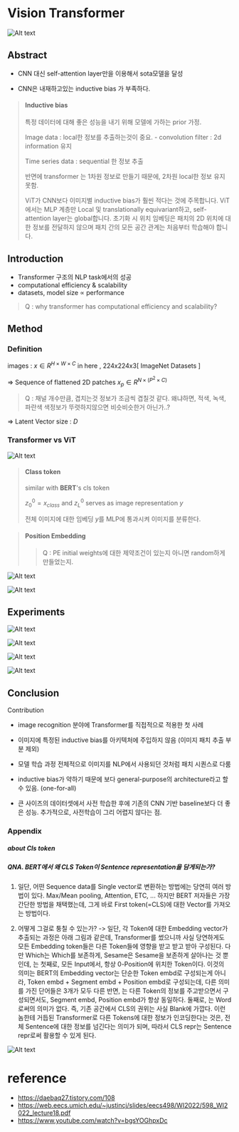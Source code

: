 # Vision Transformer 

![Alt text](https://github.com/Blackeyes0u0/Blackeyes0u0-paper-review/blob/master/papers/Vision/ViT/image-6.png?raw=true)


## Abstract

- CNN 대신 self-attention layer만을 이용해서 sota모델을 달성

- CNN은 내재하고있는 inductive bias 가 부족하다.

>#### Inductive bias
>특정 데이터에 대해 좋은 성능을 내기 위해 모델에 가하는 prior 가정.
>
>Image data : local한 정보를 추출하는것이 중요. - convolution filter : 2d information 유지
>
>Time series data : sequential 한 정보 추출 
>
>반면에 transformer 는 1차원 정보로 만들기 때문에, 2차원 local한 정보 유지 못함.
>
>ViT가 CNN보다 이미지별 inductive bias가 훨씬 적다는 것에 주목합니다. ViT에서는 MLP 계층만 Local 및 translationally equivariant하고, self-attention layer는 global합니다. 초기화 시 위치 임베딩은 패치의 2D 위치에 대한 정보를 전달하지 않으며 패치 간의 모든 공간 관계는 처음부터 학습해야 합니다.

## Introduction

- Transformer 구조의 NLP task에서의 성공
- computational efficiency & scalability
- datasets, model size $\propto$ performance

>Q : why transformer has computational efficiency and scalability?

## Method

### Definition

images : $x \in R^{H \times W \times C}$ in here , 224x224x3[ ImageNet Datasets ]

=> Sequence of flattened 2D patches $x_p \in R^{N \times ( P^2 \times C)}$ 

>Q : 채널 개수만큼, 겹치는것 정보가 조금씩 겹칠것 같다. 왜냐하면, 적색, 녹색, 파란색 색정보가 뚜렷하지않으면 비슷비슷한거 아닌가..? 

=> Latent Vector size : $D$


### Transformer vs ViT


![Alt text](https://github.com/Blackeyes0u0/Blackeyes0u0-paper-review/blob/master/papers/Vision/ViT/image-1.png?raw=true)
>#### Class token
>
>similar with **BERT**'s cls token
>
>$z_0^0 =  x_{class}$ and $z_L^0$ serves as image representation $y$
>
>전체 이미지에 대한 임베딩 $y$를 MLP에 통과시켜 이미지를 분류한다.


>#### Position Embedding
>
>>Q : PE initial weights에 대한 제약조건이 있는지 아니면 random하게 만들었는지.


![Alt text](https://github.com/Blackeyes0u0/Blackeyes0u0-paper-review/blob/master/papers/Vision/ViT/image-2.png?raw=true)

![Alt text](https://github.com/Blackeyes0u0/Blackeyes0u0-paper-review/blob/master/papers/Vision/ViT/image-5.png?raw=true)

## Experiments 

![Alt text](https://github.com/Blackeyes0u0/Blackeyes0u0-paper-review/blob/master/papers/Vision/ViT/image-3.png?raw=true)



![Alt text](https://github.com/Blackeyes0u0/Blackeyes0u0-paper-review/blob/master/papers/Vision/ViT/image-4.png?raw=true)

![Alt text](https://github.com/Blackeyes0u0/Blackeyes0u0-paper-review/blob/master/papers/Vision/ViT/image-15.png?raw=true)

![Alt text](https://github.com/Blackeyes0u0/Blackeyes0u0-paper-review/blob/master/papers/Vision/ViT/image-16.png?raw=true)

## Conclusion

Contribution
- image recognition 분야에 Transformer를 직접적으로 적용한 첫 사례

- 이미지에 특정된 inductive bias를 아키텍처에 주입하지 않음 (이미지 패치 추출 부분 제외)

- 모델 학습 과정 전체적으로 이미지를 NLP에서 사용되던 것처럼 패치 시퀀스로 다룸

- inductive bias가 약하기 때문에 보다 general-purpose의 architecture라고 할 수 있음. (one-for-all)

- 큰 사이즈의 데이터셋에서 사전 학습한 후에 기존의 CNN 기반 baseline보다 더 좋은 성능. 추가적으로, 사전학습이 그리 어렵지 않다는 점.
 

### Appendix

##### about Cls token

##### QNA. BERT에서 왜 CLS Token이 Sentence representation을 담게되는가?
1. 일단, 어떤 Sequence data를 Single vector로 변환하는 방법에는 당연히 여러 방법이 있다. Max/Mean pooling, Attention, ETC, ... 하지만 BERT 저자들은 가장 간단한 방법을 채택했는데, 그게 바로 First token(=CLS)에 대한 Vector를 가져오는 방법이다.


2. 어떻게 그걸로 퉁칠 수 있는가? -> 일단, 각 Token에 대한 Embedding vector가 추출되는 과정은 아래 그림과 같은데, Transformer를 썼으니까 사실 당연하게도 모든 Embedding token들은 다른 Token들에 영향을 받고 받고 받아 구성된다. 다만 Which는 Which를 보존하게, Sesame은 Sesame을 보존하게 살아나는 것 뿐인데, <CLS>는 첫째로, 모든 Input에서, 항상 0-Position에 위치한 Token이다. 이것의 의미는 BERT의 Embedding vector는 단순한 Token embd로 구성되는게 아니라, Token embd + Segment embd + Position embd로 구성되는데, 다른 의미를 가진 단어들은 3개가 모두 다른 반면, <CLS>는 다른 Token의 정보를 주고받으면서 구성되면서도, Segment embd, Position embd가 항상 동일하다. 둘째로, <CLS>는 Word로써의 의미가 없다. 즉, 기존 공간에서 CLS의 권위는 사실 Blank에 가깝다. 이런 놈한테 거듭된 Transformer로 다른 Tokens에 대한 정보가 인코딩한다는 것은, 전체 Sentence에 대한 정보를 넘긴다는 의미가 되며, 따라서 CLS repr는 Sentence repr로써 활용할 수 있게 된다.

![Alt text](https://github.com/Blackeyes0u0/Blackeyes0u0-paper-review/blob/master/papers/Vision/ViT/image-8.png?raw=true)

# reference 

- https://daebaq27.tistory.com/108
- https://web.eecs.umich.edu/~justincj/slides/eecs498/WI2022/598_WI2022_lecture18.pdf
- https://www.youtube.com/watch?v=bgsYOGhpxDc
